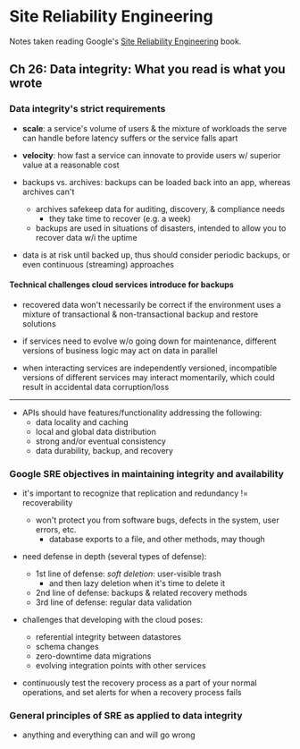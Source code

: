 # Site Reliability Engineering

Notes taken reading Google's [Site Reliability Engineering](https://landing.google.com/sre/) book.

## Ch 26: Data integrity: What you read is what you wrote

### Data integrity's strict requirements

* __scale__: a service's volume of users & the mixture of workloads the serve can handle before latency suffers or the service falls apart

* __velocity__: how fast a service can innovate to provide users w/ superior value at a reasonable cost

* backups vs. archives: backups can be loaded back into an app, whereas archives can't
  - archives safekeep data for auditing, discovery, & compliance needs
    + they take time to recover (e.g. a week)
  - backups are used in situations of disasters, intended to allow you to recover data w/i the uptime

* data is at risk until backed up, thus should consider periodic backups, or even continuous (streaming) approaches

#### Technical challenges cloud services introduce for backups

* recovered data won't necessarily be correct if the environment uses a mixture of transactional & non-transactional backup and restore solutions

* if services need to evolve w/o going down for maintenance, different versions of business logic may act on data in parallel

* when interacting services are independently versioned, incompatible versions of different services may interact momentarily, which could result in accidental data corruption/loss

-----

* APIs should have features/functionality addressing the following:
  - data locality and caching
  - local and global data distribution
  - strong and/or eventual consistency
  - data durability, backup, and recovery

### Google SRE objectives in maintaining integrity and availability

* it's important to recognize that replication and redundancy != recoverability
  - won't protect you from software bugs, defects in the system, user errors, etc.
    + database exports to a file, and other methods, may though

* need defense in depth (several types of defense):
  - 1st line of defense: _soft deletion_: user-visible trash
    + and then lazy deletion when it's time to delete it
  - 2nd line of defense: backups & related recovery methods
  - 3rd line of defense: regular data validation

* challenges that developing with the cloud poses:
  - referential integrity between datastores
  - schema changes
  - zero-downtime data migrations
  - evolving integration points with other services

* continuously test the recovery process as a part of your normal operations, and set alerts for when a recovery process fails

### General principles of SRE as applied to data integrity

* anything and everything can and will go wrong
